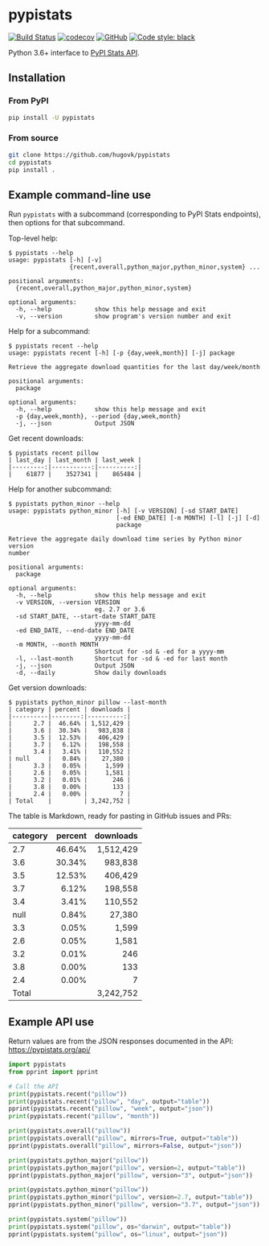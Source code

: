 # pypistats

[![Build Status](https://travis-ci.org/hugovk/pypistats.svg?branch=master)](https://travis-ci.org/hugovk/pypistats)
[![codecov](https://codecov.io/gh/hugovk/pypistats/branch/master/graph/badge.svg)](https://codecov.io/gh/hugovk/pypistats)
[![GitHub](https://img.shields.io/github/license/hugovk/pypistats.svg)](LICENSE.txt)
[![Code style: black](https://img.shields.io/badge/code%20style-black-000000.svg)](https://github.com/ambv/black)

Python 3.6+ interface to [PyPI Stats API](https://pypistats.org/api).

## Installation

### From PyPI

```bash
pip install -U pypistats
```

### From source

```bash
git clone https://github.com/hugovk/pypistats
cd pypistats
pip install .
```

## Example command-line use

Run `pypistats` with a subcommand (corresponding to PyPI Stats endpoints),
then options for that subcommand.

Top-level help:

```console
$ pypistats --help
usage: pypistats [-h] [-v]
                 {recent,overall,python_major,python_minor,system} ...

positional arguments:
  {recent,overall,python_major,python_minor,system}

optional arguments:
  -h, --help            show this help message and exit
  -v, --version         show program's version number and exit
```

Help for a subcommand:

```console
$ pypistats recent --help
usage: pypistats recent [-h] [-p {day,week,month}] [-j] package

Retrieve the aggregate download quantities for the last day/week/month

positional arguments:
  package

optional arguments:
  -h, --help            show this help message and exit
  -p {day,week,month}, --period {day,week,month}
  -j, --json            Output JSON
```

Get recent downloads:

```console
$ pypistats recent pillow
| last_day | last_month | last_week |
|---------:|-----------:|----------:|
|    61877 |    3527341 |    865484 |
```

Help for another subcommand:

```console
$ pypistats python_minor --help
usage: pypistats python_minor [-h] [-v VERSION] [-sd START_DATE]
                              [-ed END_DATE] [-m MONTH] [-l] [-j] [-d]
                              package

Retrieve the aggregate daily download time series by Python minor version
number

positional arguments:
  package

optional arguments:
  -h, --help            show this help message and exit
  -v VERSION, --version VERSION
                        eg. 2.7 or 3.6
  -sd START_DATE, --start-date START_DATE
                        yyyy-mm-dd
  -ed END_DATE, --end-date END_DATE
                        yyyy-mm-dd
  -m MONTH, --month MONTH
                        Shortcut for -sd & -ed for a yyyy-mm
  -l, --last-month      Shortcut for -sd & -ed for last month
  -j, --json            Output JSON
  -d, --daily           Show daily downloads
```

Get version downloads:

```console
$ pypistats python_minor pillow --last-month
| category | percent | downloads |
|----------|--------:|----------:|
|      2.7 |  46.64% | 1,512,429 |
|      3.6 |  30.34% |   983,838 |
|      3.5 |  12.53% |   406,429 |
|      3.7 |   6.12% |   198,558 |
|      3.4 |   3.41% |   110,552 |
| null     |   0.84% |    27,380 |
|      3.3 |   0.05% |     1,599 |
|      2.6 |   0.05% |     1,581 |
|      3.2 |   0.01% |       246 |
|      3.8 |   0.00% |       133 |
|      2.4 |   0.00% |         7 |
| Total    |         | 3,242,752 |
```

The table is Markdown, ready for pasting in GitHub issues and PRs:

| category | percent | downloads |
|----------|--------:|----------:|
|      2.7 |  46.64% | 1,512,429 |
|      3.6 |  30.34% |   983,838 |
|      3.5 |  12.53% |   406,429 |
|      3.7 |   6.12% |   198,558 |
|      3.4 |   3.41% |   110,552 |
| null     |   0.84% |    27,380 |
|      3.3 |   0.05% |     1,599 |
|      2.6 |   0.05% |     1,581 |
|      3.2 |   0.01% |       246 |
|      3.8 |   0.00% |       133 |
|      2.4 |   0.00% |         7 |
| Total    |         | 3,242,752 |


## Example API use

Return values are from the JSON responses documented in the API: 
https://pypistats.org/api/

```python
import pypistats
from pprint import pprint

# Call the API
print(pypistats.recent("pillow"))
print(pypistats.recent("pillow", "day", output="table"))
pprint(pypistats.recent("pillow", "week", output="json"))
print(pypistats.recent("pillow", "month"))

print(pypistats.overall("pillow"))
print(pypistats.overall("pillow", mirrors=True, output="table"))
pprint(pypistats.overall("pillow", mirrors=False, output="json"))

print(pypistats.python_major("pillow"))
print(pypistats.python_major("pillow", version=2, output="table"))
pprint(pypistats.python_major("pillow", version="3", output="json"))

print(pypistats.python_minor("pillow"))
print(pypistats.python_minor("pillow", version=2.7, output="table"))
pprint(pypistats.python_minor("pillow", version="3.7", output="json"))

print(pypistats.system("pillow"))
print(pypistats.system("pillow", os="darwin", output="table"))
pprint(pypistats.system("pillow", os="linux", output="json"))
```

